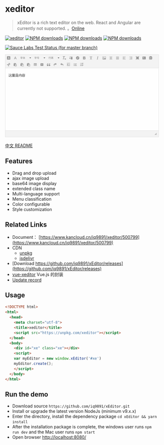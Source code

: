 # xeditor

> xEditor is a rich text editor on the web. React and Angular are currently not supported. 。[Online](http://output.jsbin.com/qiqibif)

[![xeditor](https://img.shields.io/npm/v/xeditor.svg?style=flat-square)](https://www.npmjs.org/package/xeditor)
[![NPM downloads](http://img.shields.io/npm/dm/xeditor.svg?style=flat-square)](https://npmjs.org/package/xeditor)
[![NPM downloads](https://img.shields.io/npm/dt/xeditor.svg?style=flat-square)](https://npmjs.org/package/xeditor)
[![NPM downloads](http://img.badgesize.io/https://unpkg.com/xeditor?compression=gzip&style=flat-square)](https://unpkg.com/xeditor)

[![Sauce Labs Test Status (for master branch)](https://badges.herokuapp.com/browsers?googlechrome=7&firefox=7&microsoftedge=10&iexplore=9&safari=10.10)](https://saucelabs.com/u/_wmhilton)

![xeditor preview](./xeditor-preview.png)

[中文 README](README-zh_CN.md)

## Features

- Drag and drop upload
- ajax image upload
- base64 image display
- extended class name
- Multi-language support
- Menu classification
- Color configurable
- Style customization

## Related Links

- Document： [https://www.kancloud.cn/iq9891/xeditor/500799](https://www.kancloud.cn/iq9891/xeditor/500799)
- CDN
  - [unpkg](https://unpkg.com/xeditor)
  - [jsdelivr](https://cdn.jsdelivr.net/npm/xeditor@latest/dist/)
- [Download https://github.com/iq9891/xEditor/releases](https://github.com/iq9891/xEditor/releases)
- [vue-xeditor](https://github.com/iq9891/vue-xeditor) Vue.js 的封装
- [Update record](https://github.com/iq9891/xEditor/blob/master/changelog.md)

## Usage

``` html
<!DOCTYPE html>
<html>
  <head>
    <meta charset="utf-8">
    <title>xeditor</title>
    <script src="https://unpkg.com/xeditor"></script>
  </head>
  <body>
    <div id="xe" class="xe"></div>
    <script>
    var myEditor = new window.xEditor('#xe')
    myEditor.create();
    </script>
  </body>
</html>
```

## Run the demo

- Download source `https://github.com/iq9891/xEditor.git`
- Install or upgrade the latest version NodeJs (minimum v9.x.x)
- Enter the directory, install the dependency package `cd xEditor && yarn install`
- After the installation package is complete, the windows user runs `npm run dev` and the Mac user runs `npm start`
- Open browser [http://localhost:8080/](http://localhost:8080/)
